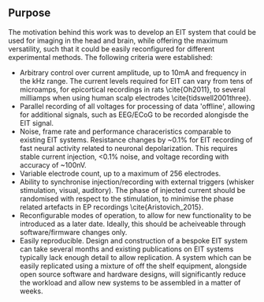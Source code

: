## Purpose

The motivation behind this work was to develop an EIT system that could be used for imaging in the head and brain, while offering the maximum versatility, such that it could be easily reconfigured for different experimental methods. The following criteria were established:

- Arbitrary control over current amplitude, up to 10mA and frequency in the kHz range. The current levels required for EIT can vary from tens of microamps, for epicortical recordings in rats \cite{Oh2011}, to several milliamps when using human scalp electrodes \cite{tidswell2001three}. 
- Parallel recording of all voltages for processing of data 'offline', allowing for additional signals, such as EEG/ECoG to be recorded alongisde the EIT signal.
- Noise, frame rate and performance characeristics comparable to existing EIT systems. Resistance changes by ~0.1% for EIT recording of fast neural activity related to neuronal depolarization. This requires stable current injection, <0.1% noise, and voltage recording with accuracy of ~100nV.
- Variable electrode count, up to a maximum of 256 electrodes.
- Ability to synchronise injection/recording with external triggers (whisker stimulation, visual, auditory). The phase of injected current should be randomised with respect to the stimulation, to minimise the phase related artefacts in EP recordings \cite{Aristovich_2015}.
- Reconfigurable modes of operation, to allow for new functionality to be introduced as a later date. Ideally, this should be acheiveable through software/firmware changes only.
- Easily reproducible. Design and construction of a bespoke EIT system can take several months and existing publications on EIT systems typically lack enough detail to allow replication. A system which can be easily replicated using a mixture of off the shelf equipment, alongside open source software and hardware designs, will significantly reduce the workload and allow new systems to be assembled in a matter of weeks.